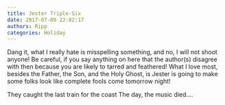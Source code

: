 ```yaml
---
title: Jester Triple-Six
date: 2017-07-09 22:02:17
authors: Ripp
categories: Holiday
---
```


 Dang it, what I really hate is misspelling something, and no, I will not shoot anyone! Be careful, if you say anything on here that the author(s) disagree with then because you are likely to tarred and feathered! What I love most, besides the Father, the Son, and the Holy Ghost, is Jester is going to make some folks look like complete fools come tomorrow night! 

They caught the last train
for the coast
The day, the music died....